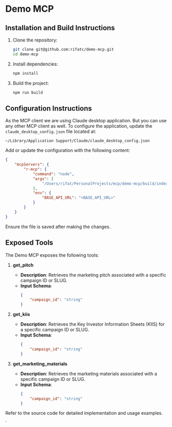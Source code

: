 # Demo MCP

## Installation and Build Instructions

1. Clone the repository:
   ```bash
   git clone git@github.com:rifatc/demo-mcp.git
   cd demo-mcp
   ```

2. Install dependencies:
   ```bash
   npm install
   ```

3. Build the project:
   ```bash
   npm run build
   ```

## Configuration Instructions
As the MCP client we are using Claude desktop application. But you can use any other MCP client as well.
To configure the application, update the `claude_desktop_config.json` file located at:

```
~/Library/Application Support/Claude/claude_desktop_config.json
```

Add or update the configuration with the following content:

```json
{
    "mcpServers": {
        "r-mcp": {
            "command": "node",
            "args": [
                "/Users/rifat/PersonalProjects/mcp/demo-mcp/build/index.js"
            ],
            "env": {
                "BASE_API_URL": "<BASE_API_URL>"
            }
        }
    }
}
```

Ensure the file is saved after making the changes.

## Exposed Tools

The Demo MCP exposes the following tools:

1. **get_pitch**  
   - **Description**: Retrieves the marketing pitch associated with a specific campaign ID or SLUG.  
   - **Input Schema**:  
     ```json
     {
         "campaign_id": "string"
     }
     ```

2. **get_kiis**  
   - **Description**: Retrieves the Key Investor Information Sheets (KIIS) for a specific campaign ID or SLUG.  
   - **Input Schema**:  
     ```json
     {
         "campaign_id": "string"
     }
     ```

3. **get_marketing_materials**  
   - **Description**: Retrieves the marketing materials associated with a specific campaign ID or SLUG.  
   - **Input Schema**:  
     ```json
     {
         "campaign_id": "string"
     }
     ```

Refer to the source code for detailed implementation and usage examples.

`
